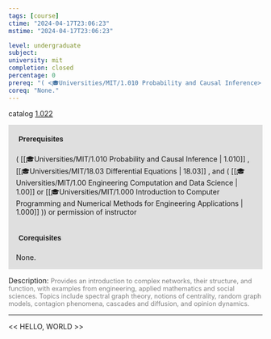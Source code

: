 ```yaml
---
tags: [course]
ctime: "2024-04-17T23:06:23"
mstime: "2024-04-17T23:06:23"

level: undergraduate
subject: 
university: mit
completion: closed
percentage: 0
prereq: "( <🎓Universities/MIT/1.010 Probability and Causal Inference> , <🎓Universities/MIT/18.03 Differential Equations> , and ( <🎓Universities/MIT/1.00 Engineering Computation and Data Science> or <🎓Universities/MIT/1.000 Introduction to Computer Programming and Numerical Methods for Engineering Applications> )) or permission of instructor"
coreq: "None."
---
```


catalog [1.022](http://student.mit.edu/catalog/m1a.html#1.022)

<span style="display: block; padding: 15px; background-color: rgb(100, 100, 100, 0.2);"><font id="m_prereq184_0" style="display: block; font-family: Arial, sans-serif; font-weight: bold; padding: 5px">Prerequisites</font><br><span id="prereq184_0">( [[🎓Universities/MIT/1.010 Probability and Causal Inference | 1.010]] , [[🎓Universities/MIT/18.03 Differential Equations | 18.03]] , and ( [[🎓Universities/MIT/1.00 Engineering Computation and Data Science | 1.00]] or [[🎓Universities/MIT/1.000 Introduction to Computer Programming and Numerical Methods for Engineering Applications | 1.000]] )) or permission of instructor</span></span>
<span style="display: block; padding: 15px; background-color: rgb(100, 100, 100, 0.2);"><font id="m_coreq184_0" style="display: block; font-family: Arial, sans-serif; font-weight: bold; padding: 5px">Corequisites</font><br><span id="coreq184_0">None.</span></span>

<font style="">Description:</font>
<font style="color: grey; font-size: 0.8rem;">Provides an introduction to complex networks, their structure, and function, with examples from engineering, applied mathematics and social sciences. Topics include spectral graph theory, notions of centrality, random graph models, contagion phenomena, cascades and diffusion, and opinion dynamics.</font>



---

<< HELLO, WORLD >>
